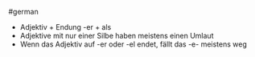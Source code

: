 #german 

- Adjektiv + Endung -er + als
- Adjektive mit nur einer Silbe haben meistens einen Umlaut
- Wenn das Adjektiv auf -er oder -el endet, fällt das -e- meistens weg

